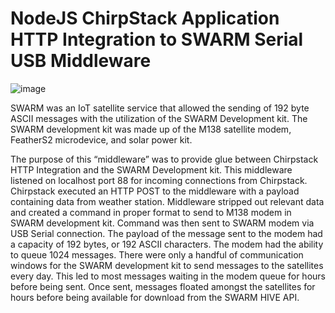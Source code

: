 # NodeJS ChirpStack Application HTTP Integration to SWARM Serial USB Middleware

![image](https://github.com/user-attachments/assets/87202235-176b-4ba2-a3df-d9ef8a265ee6)

SWARM was an IoT satellite service that allowed the sending of 192 byte ASCII messages with the utilization of the SWARM Development kit.  The SWARM development kit was made up of the M138 satellite modem, FeatherS2 microdevice, and solar power kit.

The purpose of this “middleware” was to provide glue between Chirpstack HTTP Integration and the SWARM Development kit. This middleware listened on localhost port 88 for incoming connections from Chirpstack.  Chirpstack executed an HTTP POST to the middleware with a payload containing data from weather station.  Middleware stripped out relevant data and created a command in proper format to send to M138 modem in SWARM development kit.  Command was then sent to SWARM modem via USB Serial connection.  The payload of the message sent to the modem had a capacity of 192 bytes, or 192 ASCII characters.  The modem had the ability to queue 1024 messages.  There were only a handful of communication windows for the SWARM development kit to send messages to the satellites every day.  This led to most messages waiting in the modem queue for hours before being sent.  Once sent, messages floated amongst the satellites for hours before being available for download from the SWARM HIVE API.
